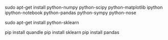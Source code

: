 sudo apt-get install python-numpy python-scipy python-matplotlib ipython ipython-notebook python-pandas python-sympy python-nose

sudo apt-get install python-sklearn  


pip install quandle 
pip install sklearn 
pip install pandas
